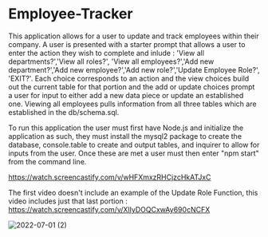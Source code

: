 # Employee-Tracker


This application allows for a user to update and track employees within their company. A user is presented with a starter prompt that allows a user to enter the action they wish to complete and inlude : 'View all departments?','View all roles?', 'View all employees?','Add new department?','Add new employee?','Add new role?','Update Employee Role?', 'EXIT?'. Each choice corresponds to an action and the view choices build out the current table for that portion and the add or update choices prompt a user for input to either add a new data piece or update an established one. Viewing all employees pulls information from all three tables which are established in the db/schema.sql. 

To run this application the user must first have Node.js and initialize the application as such, they must install the mysql2 package to create the database, console.table to create and output tables, and inquirer to allow for inputs from the user. Once these are met a user must then enter "npm start" from the command line. 
                    
https://watch.screencastify.com/v/wHFXmxzRHCjzcHkATJxC

The first video doesn't include an example of the Update Role Function, this video includes just that last portion : https://watch.screencastify.com/v/XlIyDOQCxwAy690cNCFX



![2022-07-01 (2)](https://user-images.githubusercontent.com/100645317/176984351-42595d74-749a-4a8b-a330-99215dbd5ca6.png)

